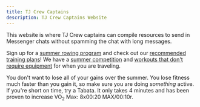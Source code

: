 ```yaml
---
title: TJ Crew Captains
description: TJ Crew Captains Website
---
```


This website is where TJ Crew captains can compile resources to send in
Messenger chats without spamming the chat with long messages.

Sign up for a [summer rowing program] and check out our [recommended
training plans]! We have a [summer competition] and
[workouts that don\'t require equipment] for when you are traveling.

[summer rowing program]: /offseason
[recommended training plans]: /plans
[summer competition]: /competition
[workouts that don\'t require equipment]: /bodyweight

You don't want to lose all of your gains over the summer. You lose fitness much
faster than you gain it, so make sure you are doing _something_ active. If
you're short on time, try a Tabata. It only takes 4 minutes and has been proven
to increase VO<sub>2</sub> Max: 8x00:20 MAX/00:10r.

